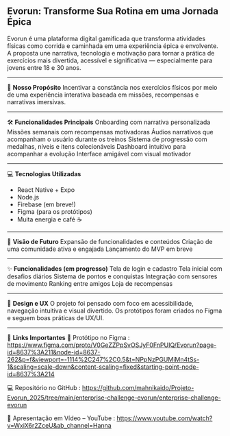 **Evorun: Transforme Sua Rotina em uma Jornada Épica**
---------------------------------------------------------------------------------------------------------------------------------------------------------------------------------------------
Evorun é uma plataforma digital gamificada que transforma atividades físicas como corrida e caminhada em uma experiência épica e envolvente. A proposta une narrativa, tecnologia e motivação para tornar a prática de exercícios mais divertida, acessível e significativa — especialmente para jovens entre 18 e 30 anos.

---------------------------------------------------------------------------------------------------------------------------------------------------------------------------------------------
🎯 **Nosso Propósito**
Incentivar a constância nos exercícios físicos por meio de uma experiência interativa baseada em missões, recompensas e narrativas imersivas.

---------------------------------------------------------------------------------------------------------------------------------------------------------------------------------------------
🛠️ **Funcionalidades Principais**
Onboarding com narrativa personalizada
Missões semanais com recompensas motivadoras
Áudios narrativos que acompanham o usuário durante os treinos
Sistema de progressão com medalhas, níveis e itens colecionáveis
Dashboard intuitivo para acompanhar a evolução
Interface amigável com visual motivador

---------------------------------------------------------------------------------------------------------------------------------------------------------------------------------------------
💻 **Tecnologias Utilizadas**
- React Native + Expo
- Node.js
- Firebase (em breve!)
- Figma (para os protótipos)
- Muita energia e café ☕
---------------------------------------------------------------------------------------------------------------------------------------------------------------------------------------------

🔮 **Visão de Futuro**
Expansão de funcionalidades e conteúdos
Criação de uma comunidade ativa e engajada
Lançamento do MVP em breve

---------------------------------------------------------------------------------------------------------------------------------------------------------------------------------------------
✨ **Funcionalidades (em progresso)**
 Tela de login e cadastro
 Tela inicial com desafios diários
 Sistema de pontos e conquistas
 Integração com sensores de movimento
 Ranking entre amigos
 Loja de recompensas

---------------------------------------------------------------------------------------------------------------------------------------------------------------------------------------------
🎨 **Design e UX**
O projeto foi pensado com foco em acessibilidade, navegação intuitiva e visual divertido. Os protótipos foram criados no Figma e seguem boas práticas de UX/UI.

---------------------------------------------------------------------------------------------------------------------------------------------------------------------------------------------
🔗 **Links Importantes**
🎨 Protótipo no Figma : https://www.figma.com/proto/V0GeZZPpSvOSJyF0FnPUIQ/Evorun?page-id=8637%3A211&node-id=8637-262&p=f&viewport=-1114%2C247%2C0.5&t=NPpNzPGUMiMn4tSs-1&scaling=scale-down&content-scaling=fixed&starting-point-node-id=8637%3A214

💻 Repositório no GitHub : https://github.com/mahnikaido/Projeto-Evorun_2025/tree/main/enterprise-challenge-evorun/enterprise-challenge-evorun

🎥 Apresentação em Vídeo – YouTube : https://www.youtube.com/watch?v=WxiX6r2ZceU&ab_channel=Hanna
